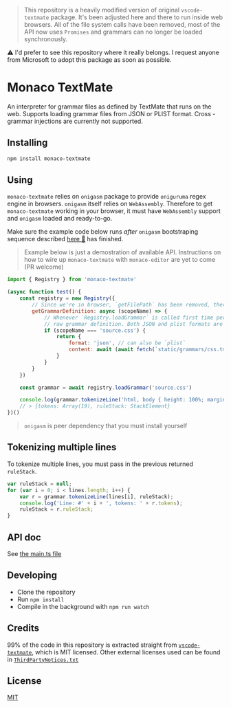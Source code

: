 > This repository is a heavily modified version of original `vscode-textmate` package. It's been adjusted here and there to run inside web browsers. All of the file system calls have been removed, most of the API now uses `Promises` and grammars can no longer be loaded synchronously.

⚠ I'd prefer to see this repository where it really belongs. I request anyone from Microsoft to adopt this package as soon as possible.

# Monaco TextMate

An interpreter for grammar files as defined by TextMate that runs on the web. Supports loading grammar files from JSON or PLIST format. Cross - grammar injections are currently not supported.

## Installing

```sh
npm install monaco-textmate
```

## Using

`monaco-textmate` relies on `onigasm` package to provide `oniguruma` regex engine in browsers. `onigasm` itself relies on `WebAssembly`. Therefore to
get `monaco-textmate` working in your browser, it must have `WebAssembly` support and `onigasm` loaded and ready-to-go.

Make sure the example code below runs *after* `onigasm` bootstraping sequence described [here 🔗](https://www.npmjs.com/package/onigasm#light-it-up) has finished.

> Example below is just a demostration of available API. Instructions on how to wire up `monaco-textmate` with `monaco-editor` are yet to come (PR welcome)

```javascript
import { Registry } from 'monaco-textmate'

(async function test() {
    const registry = new Registry({
        // Since we're in browser, `getFilePath` has been removed, therefore you must provide `getGrammarDefinition` hook for things to work
        getGrammarDefinition: async (scopeName) => {
            // Whenever `Registry.loadGrammar` is called first time per scope name, this function will be called asking you to provide
            // raw grammar definition. Both JSON and plist formats are accepted.
            if (scopeName === 'source.css') {
                return {
                    format: 'json', // can also be `plist`
                    content: await (await fetch(`static/grammars/css.tmGrammar.json`)).text() // must be a string (i.e not a JSON object)
                }
            }
        }
    })

    const grammar = await registry.loadGrammar('source.css')

    console.log(grammar.tokenizeLine('html, body { height: 100%; margin: 0 }'))
    // > {tokens: Array(19), ruleStack: StackElement}
})()

```

> `onigasm` is peer dependency that you must install yourself

## Tokenizing multiple lines

To tokenize multiple lines, you must pass in the previous returned `ruleStack`.

```javascript
var ruleStack = null;
for (var i = 0; i < lines.length; i++) {
	var r = grammar.tokenizeLine(lines[i], ruleStack);
	console.log('Line: #' + i + ', tokens: ' + r.tokens);
	ruleStack = r.ruleStack;
}
```

## API doc

See [the main.ts file](./src/main.ts)

## Developing

* Clone the repository
* Run `npm install`
* Compile in the background with `npm run watch`

## Credits
99% of the code in this repository is extracted straight from [`vscode-textmate`](https://github.com/Microsoft/vscode-textmate), which is MIT licensed.
Other external licenses used can be found in [`ThirdPartyNotices.txt`](https://github.com/NeekSandhu/monaco-textmate/blob/master/ThirdPartyNotices.txt)

## License
[MIT](https://github.com/Microsoft/vscode-textmate/blob/master/LICENSE.md)
